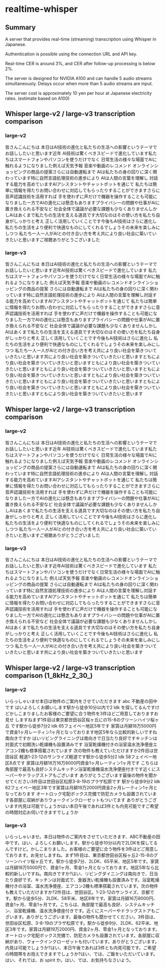 # realtime-whisper

## Summary
A server that provides real-time (streaming) transcription using Whisper in Japanese.

Authentication is possible using the connection URL and API key.

Real-time CER is around 3%, and CER after follow-up processing is below 2%.

The server is designed for NVIDIA A100 and can handle 5 audio streams simultaneously. Delays occur when more than 5 audio streams are input.

The server cost is approximately 10 yen per hour at Japanese electricity rates. (estimate based on A100)

## Whisper large-v2 / large-v3 transcription comparison
### large-v2
皆さんこんにちは 本日はAI技術の進化と私たちの生活への影響というテーマでお話ししたいと思います近年 AI技術は驚くべきスピードで進化しています私たちはスマートフォンやパソコンを使うだけでなく 日常生活の様々な場面でAIに触れるようになりました例えば天気予報 音楽や動画のレコメンド オンラインショッピングの商品の提案さらには自動運転まで AIは私たちの身の回りに深く関わっています特に自然言語処理技術の進歩により AIは人間の言葉を理解し 対話する能力を高めていますAIアシスタントやチャットボットを通じて 私たちは簡単に情報を得たりお問い合わせに対応してもらったりすることができますさらに音声認識技術を活用すれば 手を使わずに声だけで機器を操作することも可能になりました一方でAIの進化には懸念もありますプライバシーの問題や仕事がAIに置き換えられる不安など 社会全体で議論が必要な課題も少なくありませんしかしAIはあくまで私たちの生活を支える道具です大切なのはその使い方を私たち自身がしっかりと考え 正しく活用していくことです今後もAI技術はさらに進化し 私たちの生活をより便利で快適なものにしてくれるでしょうその未来を楽しみにしつつ 私たち一人一人がAIとの付き合い方を考え共により良い社会に築いていきたいと思いますご視聴ありがとうございました

### large-v3
皆さんこんにちは 本日はAI技術の進化と私たちの生活への影響というテーマでお話ししたいと思います近年AI技術は驚くべきスピードで進化しています 私たちはスマートフォンやパソコンを使うだけでなく日常生活の様々な場面でAIに触れるようになりました 例えば天気予報 音楽や動画のレコメンドオンラインショッピングの商品の提案 さらには自動運転まで AIは私たちの身の回りに深く関わっています特に自然言語処理技術の進歩により AIは人間の言葉を理解し対話する能力を高めていますAIアシスタントやチャットボットを通じて 私たちは簡単に情報を得たりお問い合わせに対応してもらったりすることができますさらに音声認識技術を活用すれば 手を使わずに声だけで機器を操作することも可能になりました一方でAIの進化には懸念もありますプライバシーの問題や仕事がAIに置き換えられる不安など 社会全体で議論が必要な課題も少なくありませんしかしAIはあくまで私たちの生活を支える道具です大切なのはその使い方を私たち自身がしっかりと考え 正しく活用していくことです今後もAI技術はさらに進化し 私たちの生活をより便利で快適なものにしてくれるでしょうその未来を楽しみにしつつ 私たち一人一人がAIとの付き合い方を考え共により良い社会を築きついていきたいと思います共により良い社会を築きついていきたいと思いますともにより良い社会を築きついていきたいと思いますともにより良い社会を築きついていきたいと思いますともにより良い社会を築きついていきたいと思いますともにより良い社会を築きついていきたいと思いますともにより良い社会を築きついていきたいと思いますともにより良い社会を築きついていきたいと思いますともにより良い社会を築きついていきたいと思いますともにより良い社会を築きついていきたいと思いますともにより良い社会を築きついていきたいと思います


## Whisper large-v2 / large-v3 transcription comparison
### large-v2
皆さんこんにちは 本日はAI技術の進化と私たちの生活への影響というテーマでお話ししたいと思います近年 AI技術は驚くべきスピードで進化しています私たちはスマートフォンやパソコンを使うだけでなく 日常生活の様々な場面でAIに触れるようになりました例えば天気予報 音楽や動画のレコメンド オンラインショッピングの商品の提案さらには自動運転まで AIは私たちの身の回りに深く関わっています特に自然言語処理技術の進歩により AIは人間の言葉を理解し 対話する能力を高めていますAIアシスタントやチャットボットを通じて 私たちは簡単に情報を得たりお問い合わせに対応してもらったりすることができますさらに音声認識技術を活用すれば 手を使わずに声だけで機器を操作することも可能になりました一方でAIの進化には懸念もありますプライバシーの問題や仕事がAIに置き換えられる不安など 社会全体で議論が必要な課題も少なくありませんしかしAIはあくまで私たちの生活を支える道具です大切なのはその使い方を私たち自身がしっかりと考え 正しく活用していくことです今後もAI技術はさらに進化し 私たちの生活をより便利で快適なものにしてくれるでしょうその未来を楽しみにしつつ 私たち一人一人がAIとの付き合い方を考え共により良い社会に築いていきたいと思いますご視聴ありがとうございました

### large-v3
皆さんこんにちは 本日はAI技術の進化と私たちの生活への影響というテーマでお話ししたいと思います近年AI技術は驚くべきスピードで進化しています 私たちはスマートフォンやパソコンを使うだけでなく日常生活の様々な場面でAIに触れるようになりました 例えば天気予報 音楽や動画のレコメンドオンラインショッピングの商品の提案 さらには自動運転まで AIは私たちの身の回りに深く関わっています特に自然言語処理技術の進歩により AIは人間の言葉を理解し対話する能力を高めていますAIアシスタントやチャットボットを通じて 私たちは簡単に情報を得たりお問い合わせに対応してもらったりすることができますさらに音声認識技術を活用すれば 手を使わずに声だけで機器を操作することも可能になりました一方でAIの進化には懸念もありますプライバシーの問題や仕事がAIに置き換えられる不安など 社会全体で議論が必要な課題も少なくありませんしかしAIはあくまで私たちの生活を支える道具です大切なのはその使い方を私たち自身がしっかりと考え 正しく活用していくことです今後もAI技術はさらに進化し 私たちの生活をより便利で快適なものにしてくれるでしょうその未来を楽しみにしつつ 私たち一人一人がAIとの付き合い方を考え共により良い社会を築きついていきたいと思います共により良い社会を築きついていきたいと思います


## Whisper large-v2 / large-v3 transcription comparison (1_8kHz_2_30_)
### large-v2
いらっしゃいませ本日は物件のご案内をさせていただきます abc 不動産の田中です はいよろしくお願いします駅から徒歩10分以内で2 ldk を探してるんですけどかしこまりましたお客様のご要望に合う物件を3件ほどご用意しておりますお見せ しますねまず1件目は東京都世田谷区桜ヶ丘にの15-8のグリーンハイツ桜ヶ丘 です駅から徒歩7分2 ldk 65フェイベー地区5年です 家賃は月額18万5000円で資金1ヶ月レーティン1ヶ月となっております地区5年なら比較的新しいですね南向きですか はいリビングライニングは南向きで日当たり良好ですキッチンは対面式で初期洗い乾燥機も設置済みです 浴室乾燥機付きの浴室温水洗浄便座エアコン2機も標準搭載されています 次の物件も教えていただけますか2件目は世田谷区 軽道1-23-12のサンライズ軽道です駅から徒歩5分2 ldk 58フェイベー地区8点です 家賃は月額18万16万8000円資金1ヶ月レーティン1ヶ月です こちらは角部屋で最高も良好システムキッチン浴室乾燥機温水洗浄便座付きです近くにスーパーやドラッグストアもございます ありがとうございます最後の物件を聞かせてください3件目は世田谷区松原3-8-19のプラザ松原です 駅から徒歩9分2 ldk 62フェイベー地区3年です家賃は月額19万2000円資金2ヶ月レーティン1ヶ月となっております オートロック宅配ボックス完備で防犯カメラも設置されています各部屋に収納がありウォークインクローゼットもついてます ありがとうございます内見は可能でしょうかはい本日午後であれば3件とも内見可能ですご希望の時間対応お伺いできますでしょうか

### large-v3
いらっしゃいませ。本日は物件のご案内をさせていただきます、ABC不動産の田中です。はい、よろしくお願いします。駅から徒歩10分以内で2LDKを探してるんですけど。かしこまりました。お客様のご要望に合う物件を3件ほどご用意しております。お見せしますね。まず1件目は、東京都世田谷区桜ヶ丘2-15-8のグリーンハイツ桜ヶ丘です。駅から徒歩7分、2LDK、65平米、地区5年です。家賃は月額18万5000円で、資金1ヶ月、零金1ヶ月となっております。地区5年なら比較的新しいですね。南向きですか?はい、リビングダイニングは南向きで、日当たり良好です。キッチンは対面式で、食器洗い乾燥機も設置済みです。浴室乾燥機付きの浴室、温水洗浄便座、エアコン2機も標準搭載されています。次の物件も教えていただけますか?2件目は、世田谷区。1-23-12のサンライズ、京都です。駅から徒歩5分、2LDK、58平米、地区8年です。家賃は月額16万8000円、資金1ヶ月、零金1ヶ月です。こちらは、角部屋で最高も良好、システムキッチン、浴室乾燥機、温水洗浄便座付きです。近くにスーパーやドラッグストアもございます。ありがとうございます。最後の物件も聞かせてください。3件目は、世田谷区松原、3-8-19のプラザ松原です。駅から徒歩9分、2LDK、62平米、地区3年です。家賃は月額19万2000円、資金2ヶ月、零金1ヶ月となっております。オートロック宅配ボックス完備で、防犯カメラも設置されています。各部屋に収納があり、ウォークインクローゼットも付いています。ありがとうございます。内見は可能でしょうか?はい、本日午後であれば3件とも内見可能です。ご希望の時間帯をお抱えできますでしょうか?はい、では、ご飯をいただいています。はい、それでは、お spirit か。はい、では、お気持ちなさいよう。
